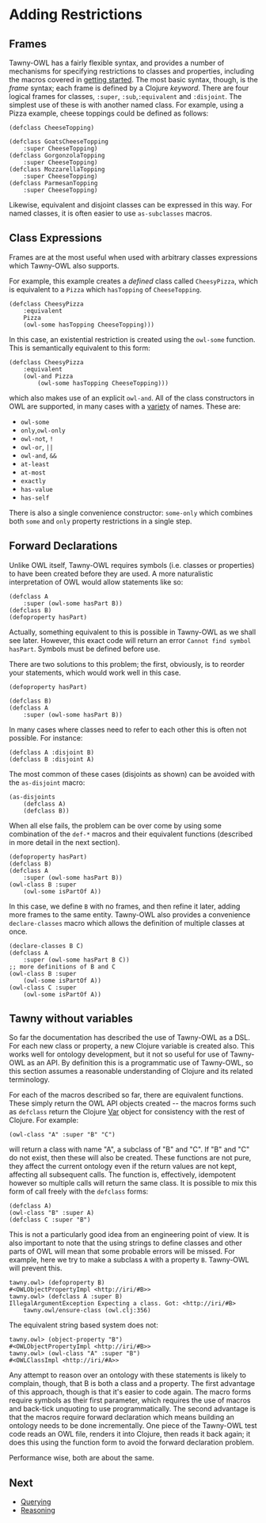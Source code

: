 Adding Restrictions
===================


## Frames

Tawny-OWL has a fairly flexible syntax, and provides a number of mechanisms
for specifying restrictions to classes and properties, including the macros
covered in [getting started](getting-started.md). The most basic syntax,
though, is the *frame* syntax; each frame is defined by a Clojure *keyword*.
There are four logical frames for classes, `:super`, `:sub`,`:equivalent` and
`:disjoint`. The simplest use of these is with another named class. For
example, using a Pizza example, cheese toppings could be defined as follows:

    (defclass CheeseTopping)

    (defclass GoatsCheeseTopping
        :super CheeseTopping)
    (defclass GorgonzolaTopping
        :super CheeseTopping)
    (defclass MozzarellaTopping
        :super CheeseTopping)
    (defclass ParmesanTopping
        :super CheeseTopping)

Likewise, equivalent and disjoint classes can be expressed in this way.
For named classes, it is often easier to use `as-subclasses` macros.

## Class Expressions

Frames are at the most useful when used with arbitrary classes
expressions which Tawny-OWL also supports.

For example, this example creates a *defined* class called `CheesyPizza`,
which is equivalent to a `Pizza` which `hasTopping` of `CheeseTopping`.

    (defclass CheesyPizza
        :equivalent
        Pizza
        (owl-some hasTopping CheeseTopping)))

In this case, an existential restriction is created using the `owl-some`
function. This is semantically equivalent to this form:

    (defclass CheesyPizza
        :equivalent
        (owl-and Pizza
            (owl-some hasTopping CheeseTopping)))

which also makes use of an explicit `owl-and`. All of the class constructors in
OWL are supported, in many cases with a [variety](nameclashes.md) of names.
These are:

- `owl-some`
- `only`,`owl-only`
- `owl-not`, `!`
- `owl-or`, `||`
- `owl-and`, `&&`
- `at-least`
- `at-most`
- `exactly`
- `has-value`
- `has-self`

There is also a single convenience constructor: `some-only` which combines
both `some` and `only` property restrictions in a single step.

## Forward Declarations

Unlike OWL itself, Tawny-OWL requires symbols (i.e. classes or properties) to
have been created before they are used. A more naturalistic interpretation of
OWL would allow statements like so:

    (defclass A
        :super (owl-some hasPart B))
    (defclass B)
    (defoproperty hasPart)

Actually, something equivalent to this is possible in Tawny-OWL as we shall
see later. However, this exact code will return an error `Cannot find symbol
hasPart`. Symbols must be defined before use.

There are two solutions to this problem; the first, obviously, is to reorder
your statements, which would work well in this case.

    (defoproperty hasPart)

    (defclass B)
    (defclass A
        :super (owl-some hasPart B))

In many cases where classes need to refer to each other this is often not
possible. For instance:

    (defclass A :disjoint B)
    (defclass B :disjoint A)

The most common of these cases (disjoints as shown) can be avoided with the
`as-disjoint` macro:

    (as-disjoints
        (defclass A)
        (defclass B))

When all else fails, the problem can be over come by using some combination of
the `def-*` macros and their equivalent functions (described in more detail
in the next section).

    (defoproperty hasPart)
    (defclass B)
    (defclass A
        :super (owl-some hasPart B))
    (owl-class B :super
        (owl-some isPartOf A))

In this case, we define `B` with no frames, and then refine it later, adding
more frames to the same entity. Tawny-OWL also provides a convenience
`declare-classes` macro which allows the definition of multiple classes at
once.

    (declare-classes B C)
    (defclass A
        :super (owl-some hasPart B C))
    ;; more definitions of B and C
    (owl-class B :super
        (owl-some isPartOf A))
    (owl-class C :super
        (owl-some isPartOf A))

## Tawny without variables

So far the documentation has described the use of Tawny-OWL as a DSL. For each
new class or property, a new Clojure variable is created also. This works well
for ontology development, but it not so useful for use of Tawny-OWL as an API.
By definition this is a programmatic use of Tawny-OWL, so this
section assumes a reasonable understanding of Clojure and its related
terminology.

For each of the macros described so far, there are equivalent functions. These
simply return the OWL API objects created -- the macros forms such as `defclass`
return the Clojure [Var](http://clojure.org/vars) object for consistency with
the rest of Clojure. For example:

    (owl-class "A" :super "B" "C")

will return a class with name "A", a subclass of "B" and "C". If "B" and "C"
do not exist, then these will also be created. These functions are not pure,
they affect the current ontology even if the return values are not kept,
affecting all subsequent calls. The function is, effectively, idempotent
however so multiple calls will return the same class. It is possible to mix
this form of call freely with the `defclass` forms:

    (defclass A)
    (owl-class "B" :super A)
    (defclass C :super "B")

This is not a particularly good idea from an engineering point of view. It is
also important to note that the using strings to define classes and other
parts of OWL will mean that some probable errors will be missed. For example,
here we try to make a subclass `A` with a property `B`. Tawny-OWL will prevent
this.

    tawny.owl> (defoproperty B)
    #<OWLObjectPropertyImpl <http://iri/#B>>
    tawny.owl> (defclass A :super B)
    IllegalArgumentException Expecting a class. Got: <http://iri/#B>
        tawny.owl/ensure-class (owl.clj:356)

The equivalent string based system does not:

    tawny.owl> (object-property "B")
    #<OWLObjectPropertyImpl <http://iri/#B>>
    tawny.owl> (owl-class "A" :super "B")
    #<OWLClassImpl <http://iri/#A>>

Any attempt to reason over an ontology with these statements is likely to
complain, though, that B is both a class and a property. The first advantage of
this approach, though is that it's easier to code again. The macro forms
require symbols as their first parameter, which requires the use of macros and
back-tick unquoting to use programmatically. The second advantage is that the
macros require forward declaration which means building an ontology needs to
be done incrementally. One piece of the Tawny-OWL test code reads an OWL file,
renders it into Clojure, then reads it back again; it does this using the
function form to avoid the forward declaration problem.

Performance wise, both are about the same.

## Next

 - [Querying](querying.md)
 - [Reasoning](reasoning.md)

